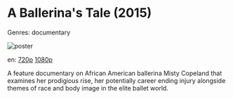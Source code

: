 # A Ballerina's Tale (2015)

Genres: documentary

![poster](http://image.tmdb.org/t/p/w500/iKQoqxN00pk91XSsEPARAMvXk5F.jpg)

en:
  [720p](magnet:?xt=urn:btih:631675AD15DE723805BB1286EBDF0ADCC3345948&tr=udp://glotorrents.pw:6969/announce&tr=udp://tracker.opentrackr.org:1337/announce&tr=udp://torrent.gresille.org:80/announce&tr=udp://tracker.openbittorrent.com:80&tr=udp://tracker.coppersurfer.tk:6969&tr=udp://tracker.leechers-paradise.org:6969&tr=udp://p4p.arenabg.ch:1337&tr=udp://tracker.internetwarriors.net:1337)
  [1080p](magnet:?xt=urn:btih:37022CAA3DFCE2C462579B88763FBCA89CBA17AF&tr=udp://glotorrents.pw:6969/announce&tr=udp://tracker.opentrackr.org:1337/announce&tr=udp://torrent.gresille.org:80/announce&tr=udp://tracker.openbittorrent.com:80&tr=udp://tracker.coppersurfer.tk:6969&tr=udp://tracker.leechers-paradise.org:6969&tr=udp://p4p.arenabg.ch:1337&tr=udp://tracker.internetwarriors.net:1337)
  


A feature documentary on African American ballerina Misty Copeland that examines her prodigious rise, her potentially career ending injury alongside themes of race and body image in the elite ballet world.